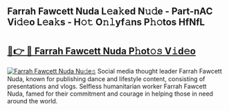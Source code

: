 ## Farrah Fawcett Nuda L𝚎a𝚔ed N𝚞𝚍e - Part-nAC Vi𝚍𝚎o L𝚎a𝚔s - H𝚘𝚝 O𝚗𝚕yf𝚊ns P𝚑𝚘tos HfNfL

# <h2><a href="http://kf5edh.oniu.top/?m=Farrah+Fawcett+Nuda">🔗👉 🔴 Farrah Fawcett Nuda P𝚑ot𝚘𝚜 V𝚒d𝚎o</a></h2>

[![Farrah Fawcett Nuda Nu𝚍e𝚜](https://i.imgur.com/0qMVB7G.gif)](http://kf5edh.oniu.top/?m=Farrah+Fawcett+Nuda)
Social media thought leader Farrah Fawcett Nuda, known for publishing dance and lifestyle content, consisting of presentations and vlogs. Selfless humanitarian worker Farrah Fawcett Nuda, famed for their commitment and courage in helping those in need around the world.  
